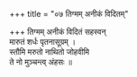 +++
title = "०७ तिग्मम् अनीकं विदितम्"

+++
तिग्मम् अनीकं विदितं सहस्वन्  
मारुतं शर्धः पृतनासूग्रम् ।  
स्तौमि मरुतो नाथितो जोहवीमि  
ते नो मुञ्चन्त्व् अंहसः ॥